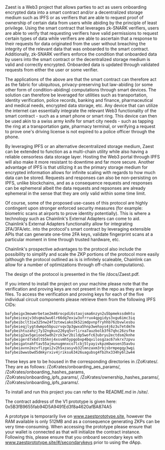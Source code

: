 
Zaest is a Web3 project that allows parties to act as users onboarding encrypted data into a smart contract and/or a decentralized storage medium such as IPFS or as verifiers that are able to request proof of ownership of certain data from users while abiding by the principle of least privilege. Using the smart contract that leverages zk-SNARK verifiers, users are able to verify that requesting verifiers have valid permissions to request certain types of data while verifiers are able to ascertain that a response to their requests for data originated from the user without breaching the integrity of the relevant data that was onboarded to the smart contract. Additionally, zk-SNARK verifiers enforce the condition that onboarded data by users into the smart contract or the decentralized storage medium is valid and correctly encrypted. Onboarded data is updated through validated requests from either the user or some verifier.

The applications of the above are that the smart contract can therefore act as the fabric for ubiquitous, privacy-preserving but law-abiding (or some other form of condition-abiding) computations through smart devices. The solution can therefore be leveraged for utilities such as transportation, identity verification, police records, banking and finance, pharmaceutical and medical needs, encrypted data storage, etc. Any device that can utilize the internet can essentially integrate the relevant Web3 functionality of the smart contract - such as a smart phone or smart ring. This device can then be used akin to a swiss army knife for smart city needs - such as tapping the ring at a transportation gate, pharmacy terminal, or verifying a request to prove one's driving license is not expired to a police officer through the phone. 

By leveraging IPFS or an alternative decentralized storage medium, Zaest can be extended to function as a multi-chain utility while also having a reliable censorless data storage layer. Hosting the Web3 portal through IPFS will also make it more resistant to downtime and far more secure. Another advantage of IPFS is that utilizing it as the primary storage medium for encrypted information allows for infinite scaling with regards to how much data can be stored. Requests and responses can also be non-persisting on IPFS, unlike blockchains, and as a consequence requests and responses can be ephemeral albeit the data requests and repsonses are already ephemeral in the sense that they are only valid within some time limit. 

Of course, some of the proposed use-cases of this protocol are highly contingent upon stronger enforced security measures (for example: biometric scans at airports to prove identity potentially). This is where a technology such as Chainlink's External Adapters can come to aid. Chainlink's External Adapters functionality allow for integrating 2FA/3FA/etc. into the protocol's smart contract by leveraging extensible APIs that can generate one-time 2FA keys, validate fingerprint scans at a particular moment in time through trusted hardware, etc.

Chainlink's prospective advantages to the protocol also include the possibility to simplify and scale the ZKP portions of the protocol more easily (although the protocol outlined as is is infinitely scaleable, Chainlink can allow for a number of optimizations through off-chain computations).

The design of the protocol is presented in the file /docs/Zaest.pdf.

If you intend to install the project on your machine please note that the verification and proving keys are not present in the repo as they are large files. To access the verification and proving keys for each of the five individual circuit components please retrieve them from the following IPFS CIDs: 

    bafybeigx3mowmrbetae2m46rocpdi6staojsma6nzyn2u5bpmekssdmhtu
    bafybeiceajv3dsqma3wu6lr66dq7exiw3ofrrux4qpgidys3xgu6imc3iq
    bafybeibclt3iw325nw24f3ztewiako3k52imdpvnpfryhhb76zbvwlesbu
    bafybeieqjlygtdwmpo5bpuzrvqv3p3gwxa5hnp3wehays4j6z3u7etdm7m
    bafybeihtuzahzj7y32ngkux226yq5vrlirxa7auzbolb3f67qhc26zsfke
    bafybeig2av5geiooe5wdh2rzk3wr2bildp5wofc63ubryu2ectdsm2knhe
    bafybeigerd7x6dltb5knj4xsvmh5ypgobxp4bqvilosgzac67xkrx7zpvu
    bafybeigatnahftav55ajmunugmnxco7lcbj5lyayivkpzmbwosen35avbu
    bafybeiavnn2ezvflzgei2v2h5xzasyvb32lmnzaxm3rbjsbrmpegqy3wgi
    bafybeibwwsbwd5dmkyrxiv4jriksu63426uagubsg4fbzhx334hy6l2w44

These keys are to be housed in the corresponding directories in /ZoKrates/. They are as follows: /ZoKrates/onboarding\_aes\_params/, /ZoKrates/onboarding\_hashes\_params, /ZoKrates/onboarding\_ipfs\_params/, /ZoKrates/ownership\_hashes\_params/, /ZoKrates/onboarding\_ipfs\_params/.

To install and run this project you can refer to the README.md in /site/.

The contract address of the V1 prototype is given here: 0x5B3fB9655fab94D5A9491Ed3f8a4620afBA874A5

A prototype is temporarily live on www.zaestprototype.site, however the RAM available is only 512MB and as a consequence generating ZKPs can be very time-consuming. When accessing the prototype please ensure that your wallet is connected as that will initialize the contract instance. Following this, please ensure that you onboard secondary keys with www.zaestprototype.site/#/secondarykeys prior to using the dApp.
